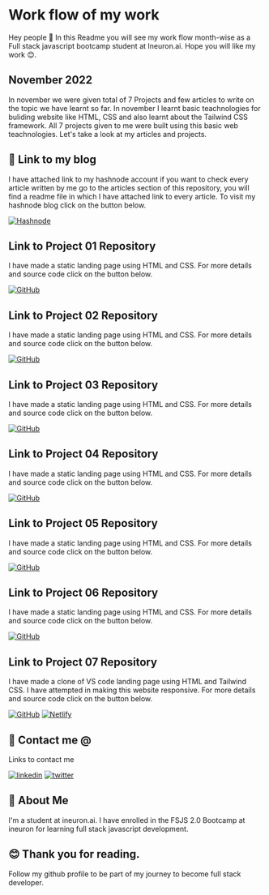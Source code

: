 
# Work flow of my work
Hey people 👋 In this Readme you will see my work flow month-wise as a Full stack javascript bootcamp student at Ineuron.ai. Hope you will like my work 😊.
## November 2022

In november we were given total of 7 Projects and few articles to write on the topic we have learnt so far. In november I learnt basic teachnologies for buliding website like HTML, CSS and also learnt about the Tailwind CSS framework. All 7 projects given to me were built using this basic web teachnologies. Let's take a look at my articles and projects. 

## 🔗 Link to my blog 
I have attached link to my hashnode account if you want to check every article written by me go to the articles section of this repository, you will find a readme file in which I have attached link to every article. To visit my hashnode blog click on the button below.

[![Hashnode](https://img.shields.io/badge/Hashnode-2962FF?style=for-the-badge&logo=hashnode&logoColor=white)](https://pritcode10.hashnode.dev/)

## Link to Project 01 Repository
I have made a static landing page using HTML and CSS. For more details and source code click on the button below.

[![GitHub](https://img.shields.io/badge/github-%23121011.svg?style=for-the-badge&logo=github&logoColor=white)](https://github.com/pritamrajput/ineuron-project-1)
## Link to Project 02 Repository
I have made a static landing page using HTML and CSS. For more details and source code click on the button below.

[![GitHub](https://img.shields.io/badge/github-%23121011.svg?style=for-the-badge&logo=github&logoColor=white)](https://github.com/pritamrajput/ineuron-project02)
## Link to Project 03 Repository
I have made a static landing page using HTML and CSS. For more details and source code click on the button below.

[![GitHub](https://img.shields.io/badge/github-%23121011.svg?style=for-the-badge&logo=github&logoColor=white)](https://github.com/pritamrajput/ineuron-Project-03)
## Link to Project 04 Repository
I have made a static landing page using HTML and CSS. For more details and source code click on the button below.

[![GitHub](https://img.shields.io/badge/github-%23121011.svg?style=for-the-badge&logo=github&logoColor=white)](https://github.com/pritamrajput/ineuron-project-04)

## Link to Project 05 Repository
I have made a static landing page using HTML and CSS. For more details and source code click on the button below.

[![GitHub](https://img.shields.io/badge/github-%23121011.svg?style=for-the-badge&logo=github&logoColor=white)](https://github.com/pritamrajput/ineuron--project-05)

## Link to Project 06 Repository
I have made a static landing page using HTML and CSS. For more details and source code click on the button below.

[![GitHub](https://img.shields.io/badge/github-%23121011.svg?style=for-the-badge&logo=github&logoColor=white)](https://github.com/pritamrajput/ineuron-project-06)

## Link to Project 07 Repository
I have made a clone of VS code landing page using HTML and Tailwind CSS. I have attempted in making this website responsive. For more details and source code click on the button below.

[![GitHub](https://img.shields.io/badge/github-%23121011.svg?style=for-the-badge&logo=github&logoColor=white)](https://github.com/pritamrajput/FSJS2.0-VScode-Clone) [![Netlify](https://img.shields.io/badge/netlify-%23000000.svg?style=for-the-badge&logo=netlify&logoColor=#00C7B7)](https://elaborate-cheesecake-93859e.netlify.app/)

## 🔗 Contact me @
Links to contact me

[![linkedin](https://img.shields.io/badge/linkedin-0A66C2?style=for-the-badge&logo=linkedin&logoColor=white)](https://www.linkedin.com/in/pritam-chauhan-5b28ab16a)
[![twitter](https://img.shields.io/badge/twitter-1DA1F2?style=for-the-badge&logo=twitter&logoColor=white)](https://twitter.com/Im_pritam18)


## 🚀 About Me
I'm a student at ineuron.ai. I have enrolled in the FSJS 2.0 Bootcamp at ineuron for learning full stack javascript development.

## 😊 Thank you for reading.
Follow my github profile to be part of my journey to become full stack developer.